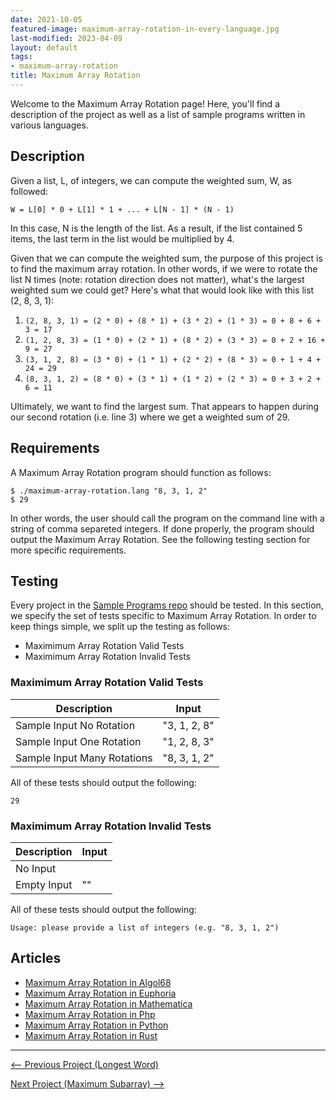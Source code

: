 ```yaml
---
date: 2021-10-05
featured-image: maximum-array-rotation-in-every-language.jpg
last-modified: 2023-04-09
layout: default
tags:
- maximum-array-rotation
title: Maximum Array Rotation
---
```


Welcome to the Maximum Array Rotation page! Here, you'll find a description of the project as well as a list of sample programs written in various languages.

## Description

Given a list, L, of integers, we can compute the weighted sum, W, as followed:

```
W = L[0] * 0 + L[1] * 1 + ... + L[N - 1] * (N - 1)
```

In this case, N is the length of the list. As a result, if the list contained 5 items,
the last term in the list would be multiplied by 4.

Given that we can compute the weighted sum, the purpose of this project is to
find the maximum array rotation. In other words, if we were to rotate the list N 
times (note: rotation direction does not matter), what's the largest weighted sum 
we could get? Here's what that would look like with this list (2, 8, 3, 1):

1. `(2, 8, 3, 1) = (2 * 0) + (8 * 1) + (3 * 2) + (1 * 3) = 0 + 8 + 6 + 3 = 17`
2. `(1, 2, 8, 3) = (1 * 0) + (2 * 1) + (8 * 2) + (3 * 3) = 0 + 2 + 16 + 9 = 27`
3. `(3, 1, 2, 8) = (3 * 0) + (1 * 1) + (2 * 2) + (8 * 3) = 0 + 1 + 4 + 24 = 29`
4. `(8, 3, 1, 2) = (8 * 0) + (3 * 1) + (1 * 2) + (2 * 3) = 0 + 3 + 2 + 6 = 11`

Ultimately, we want to find the largest sum. That appears to happen during our
second rotation (i.e. line 3) where we get a weighted sum of 29. 


## Requirements

A Maximum Array Rotation program should function as follows:

```shell
$ ./maximum-array-rotation.lang "8, 3, 1, 2"
$ 29
```

In other words, the user should call the program on the command line with a string
of comma separeted integers. If done properly, the program should output the 
Maximum Array Rotation. See the following testing section for more specific requirements.


## Testing

Every project in the [Sample Programs repo](https://github.com/TheRenegadeCoder/sample-programs) should be tested.
In this section, we specify the set of tests specific to Maximum Array Rotation.
In order to keep things simple, we split up the testing as follows:

- Maximimum Array Rotation Valid Tests
- Maximimum Array Rotation Invalid Tests

### Maximimum Array Rotation Valid Tests

| Description | Input |
| ----------- | ----- |
| Sample Input No Rotation | "3, 1, 2, 8" |
| Sample Input One Rotation | "1, 2, 8, 3" |
| Sample Input Many Rotations | "8, 3, 1, 2" |

All of these tests should output the following:

```
29
```

### Maximimum Array Rotation Invalid Tests

| Description | Input |
| ----------- | ----- |
| No Input |  |
| Empty Input | "" |

All of these tests should output the following:

```
Usage: please provide a list of integers (e.g. "8, 3, 1, 2")
```


## Articles

- [Maximum Array Rotation in Algol68](https://sampleprograms.io/projects/maximum-array-rotation/algol68)
- [Maximum Array Rotation in Euphoria](https://sampleprograms.io/projects/maximum-array-rotation/euphoria)
- [Maximum Array Rotation in Mathematica](https://sampleprograms.io/projects/maximum-array-rotation/mathematica)
- [Maximum Array Rotation in Php](https://sampleprograms.io/projects/maximum-array-rotation/php)
- [Maximum Array Rotation in Python](https://sampleprograms.io/projects/maximum-array-rotation/python)
- [Maximum Array Rotation in Rust](https://sampleprograms.io/projects/maximum-array-rotation/rust)

***

<nav class="project-nav">

<div id="prev" markdown="1">

[<-- Previous Project (Longest Word)](https://sampleprograms.io/projects/longest-word)

</div>

<div id="next" markdown="1">

[Next Project (Maximum Subarray) -->](https://sampleprograms.io/projects/maximum-subarray)

</div>

</nav>